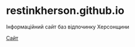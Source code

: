 # restinkherson.github.io
Інформаційний сайт баз відпочинку Херсонщини 


[Сайт](restinkherson.github.io/site/)
